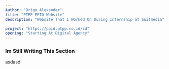 ```yaml
---
Author: "Drigo Alexander"
title: "PTPP PPID Website"
description: "Website That I Worked On During Internship at Suitmedia"

project: "https://ppid.ptpp.co.id/id"
opening: "Starting At Digital Agency"
---
```


### Im Still Writing This Section

asdasd
